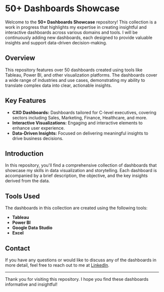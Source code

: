 # 50+ Dashboards Showcase

Welcome to the **50+ Dashboards Showcase** repository! This collection is a work in progress that highlights my expertise in creating insightful and interactive dashboards across various domains and tools. I will be continuously adding new dashboards, each designed to provide valuable insights and support data-driven decision-making.

## Overview

This repository features over 50 dashboards created using tools like Tableau, Power BI, and other visualization platforms. The dashboards cover a wide range of industries and use cases, demonstrating my ability to translate complex data into clear, actionable insights.

## Key Features

- **CXO Dashboards:** Dashboards tailored for C-level executives, covering sectors including Sales, Marketing, Finance, Healthcare, and more.
- **Interactive Visualizations:** Engaging and interactive elements to enhance user experience.
- **Data-Driven Insights:** Focused on delivering meaningful insights to drive business decisions.

## Introduction

In this repository, you'll find a comprehensive collection of dashboards that showcase my skills in data visualization and storytelling. Each dashboard is accompanied by a brief description, the objective, and the key insights derived from the data.

## Tools Used

The dashboards in this collection are created using the following tools:
- **Tableau**
- **Power BI**
- **Google Data Studio**
- **Excel**

## Contact

If you have any questions or would like to discuss any of the dashboards in more detail, feel free to reach out to me at [LinkedIn](https://www.linkedin.com/in/gagansays/).

---

Thank you for visiting this repository. I hope you find these dashboards informative and insightful!
